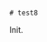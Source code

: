                                                                                                                                                                                                                                                                                                                                                                                                                                                                                                                                                                                                        # test8

Init.

